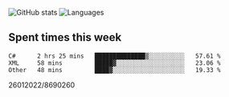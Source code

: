![GitHub stats](https://github-readme-stats.vercel.app/api?username=emipa606&theme=github_dark&show_icons=true) 
![Languages](https://github-readme-stats.vercel.app/api/top-langs/?username=emipa606&theme=github_dark&layout=compact)

## Spent times this week
<!--START_SECTION:waka-->

```text
C#      2 hrs 25 mins   ██████████████▒░░░░░░░░░░   57.61 %
XML     58 mins         █████▓░░░░░░░░░░░░░░░░░░░   23.06 %
Other   48 mins         ████▓░░░░░░░░░░░░░░░░░░░░   19.33 %
```

<!--END_SECTION:waka-->


26012022/8690260

